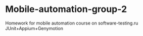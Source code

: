 # Mobile-automation-group-2
Homework for mobile automation course on software-testing.ru
JUnit+Appium+Genymotion
